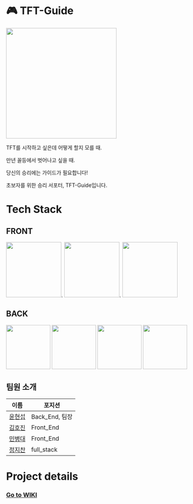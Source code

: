 # 🎮 TFT-Guide
<img src="https://user-images.githubusercontent.com/80196999/131866159-b26e8ab4-8a74-4e15-b3e7-d9bb913d7ae5.png" width="300" height="300"/>

TFT를 시작하고 싶은데 어떻게 할지 모를 때.

만년 꼴등에서 벗어나고 싶을 때.

당신의 승리에는 가이드가 필요합니다!

초보자를 위한 승리 서포터, TFT-Guide입니다. 

# Tech Stack

## FRONT
<img src="https://user-images.githubusercontent.com/80196999/131903922-92405ef2-8df5-4d38-abf0-79186a138109.png" height="150"/>. <img src="https://user-images.githubusercontent.com/80196999/131904201-31a3d4e4-26cf-4673-a38b-b6aa8530ff30.png" height="150"/>. <img src="https://user-images.githubusercontent.com/80196999/131904423-0bfb6386-e4a7-4824-be49-2b4f381f1c98.png" height="150"/>



## BACK

<img src="https://user-images.githubusercontent.com/80196999/131904609-40c33f8a-b8ae-4850-9cf3-592539e8e217.png" height="120"/>  <img src="https://user-images.githubusercontent.com/80196999/131904926-715d122b-f8ce-4671-b7d5-2a8d1831a6e3.png" height="120"/>  <img src="https://user-images.githubusercontent.com/80196999/131905124-5139632a-20bb-44cf-a238-ad7bc9e38454.png" height="120"/>  <img src="https://user-images.githubusercontent.com/80196999/131905210-bfe02f65-ac59-41e2-ac9b-b99da05ae9a7.png" height="120"/>

## 팀원 소개

|이름|포지션|
|------|---|
|[윤현섭](https://github.com/hyeon3051)|Back_End, 팀장|
|[김호진](https://github.com/Alamarama)|Front_End|
|[민병대](https://github.com/minbyoungdae)|Front_End|
|[정지찬](https://github.com/jch422)|full_stack|

# Project details

### [Go to WIKI](https://github.com/codestates/TFT-Guide/wiki)
